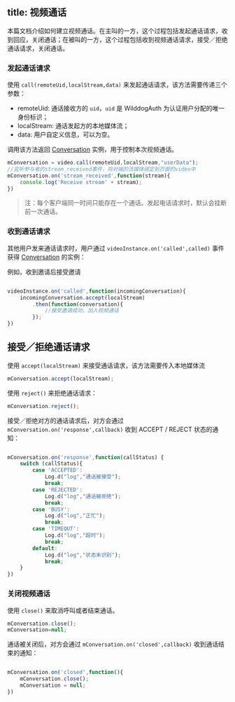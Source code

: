 title: 视频通话
---

本篇文档介绍如何建立视频通话。在主叫的一方，这个过程包括发起通话请求，收到回应，关闭通话；在被叫的一方，这个过程包括收到视频通话请求，接受／拒绝通话请求，关闭通话。

### 发起通话请求

使用 `call(remoteUid,localStream,data)` 来发起通话请求，该方法需要传递三个参数：

* remoteUid: 通话接收方的 `uid`，`uid` 是 WilddogAuth 为认证用户分配的唯一身份标识；
* localStream: 通话发起方的本地媒体流；
* data: 用户自定义信息，可以为空。

调用该方法返回 [Conversation](/conversation/Web/api/conversation.html) 实例，用于控制本次视频通话。

```javascript
mConversation = video.call(remoteUid,localStream,"userData");
//监听参与者的stream_received事件，将对端的流媒体绑定到页面的video中
mConversation.on('stream_received',function(stream){
    console.log('Receive stream' + stream);
})
```

> 注：每个客户端同一时间只能存在一个通话。发起电话请求时，默认会挂断前一次通话。

### 收到通话请求

其他用户发来通话请求时，用户通过 `videoInstance.on('called',called)` 事件获得 [Conversation](/conversation/Web/api/conversation.html) 的实例：

例如，收到邀请后接受邀请

```javascript

videoInstance.on('called',function(incomingConversation){
    incomingConversation.accept(localStream)
        .then(function(conversation){
            //接受邀请成功，加入视频通话
        });
})
```

## 接受／拒绝通话请求

使用 `accept(localStream)` 来接受通话请求，该方法需要传入本地媒体流

```javascript
mConversation.accept(localStream);
```

使用 `reject()` 来拒绝通话请求：

```javascript
mConversation.reject();
```

接受／拒绝对方的通话请求后，对方会通过 `mConversation.on('response',callback)` 收到 ACCEPT / REJECT 状态的通知：

```javascript

mConversation.on('response',function(callStatus) {
    switch (callStatus){
        case 'ACCEPTED':
            Log.d("log","通话被接受");
            break;
        case 'REJECTED':
            Log.d("log","通话被拒绝");
            break;
        case 'BUSY':
            Log.d("log","正忙");
            break;
        case 'TIMEOUT':
            Log.d("log","超时");
            break;
        default:
            Log.d("log","状态未识别");
            break;
    }
})
```

### 关闭视频通话

使用 `close()` 来取消呼叫或者结束通话。

```javascript
mConversation.close();
mConversation=null;
```

通话被关闭后，对方会通过 `mConversation.on('closed',callback)` 收到通话结束的通知：

```javascript

mConversation.on('closed',function(){
    mConversation.close();
    mConversation = null;
})
```

